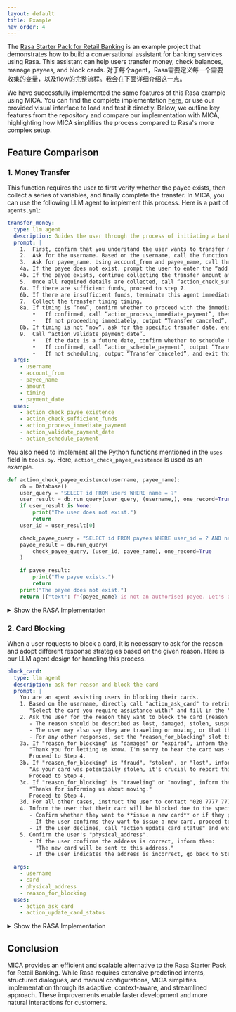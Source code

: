```yaml
---
layout: default
title: Example
nav_order: 4
---
```


The [Rasa Starter Pack for Retail Banking](https://github.com/rasa-customers/starterpack-retail-banking-en/tree/main) is an example project that demonstrates how to build a conversational assistant for banking services using Rasa. This assistant can help users transfer money, check balances, manage payees, and block cards.
对于每个agent，Rasa需要定义每一个需要收集的变量，以及flow的完整流程。我会在下面详细介绍这一点。

We have successfully implemented the same features of this Rasa example using MICA. You can find the complete implementation [here](https://github.com/Mica-labs/MICA/tree/main/examples/retail_banking), or use our provided visual interface to load and test it directly. Below, we outline key features from the repository and compare our implementation with MICA, highlighting how MICA simplifies the process compared to Rasa's more complex setup.

## Feature Comparison

### 1. **Money Transfer**
This function requires the user to first verify whether the payee exists, then collect a series of variables, and finally complete the transfer. In MICA, you can use the following LLM agent to implement this process. Here is a part of `agents.yml`:
```yaml
transfer_money:
  type: llm agent
  description: Guides the user through the process of initiating a bank transfer.
  prompt: |  
    1.	First, confirm that you understand the user wants to transfer money.
    2.	Ask for the username. Based on the username, call the function “action_ask_account_from” to display the account name and balance. Ask which account to use and fill in account_from with the corresponding number (do not show the account number to the user, just populate account_from directly).
    3.	Ask for payee_name. Using account_from and payee_name, call the function “action_check_payee_existence”.
    4a. If the payee does not exist, prompt the user to enter the “add payee” agent and exit this agent.
    4b. If the payee exists, continue collecting the transfer amount amount. If amount ≤ 0, prompt that the amount is invalid.
    5.	Once all required details are collected, call “action_check_sufficient_funds”.
    6a. If there are sufficient funds, proceed to step 7.
    6b. If there are insufficient funds, terminate this agent immediately.
    7.	Collect the transfer timing timing.
    8a. If timing is “now”, confirm whether to proceed with the immediate transfer.
    	•	If confirmed, call “action_process_immediate_payment”, then output “Transfer successful”, and exit this agent.
    	•	If not proceeding immediately, output “Transfer canceled”, and exit this agent.
    8b. If timing is not “now”, ask for the specific transfer date, ensuring it is formatted as “DD/MM/YYYY”. Proceed to step 9.
    9.	Call “action_validate_payment_date”.
    	•	If the date is a future date, confirm whether to schedule the transfer.
    	•	If confirmed, call “action_schedule_payment”, output “Transfer scheduled”, and exit this agent.
    	•	If not scheduling, output “Transfer canceled”, and exit this agent.
  args:
    - username
    - account_from
    - payee_name
    - amount
    - timing
    - payment_date
  uses:
    - action_check_payee_existence
    - action_check_sufficient_funds
    - action_process_immediate_payment
    - action_validate_payment_date
    - action_schedule_payment
```

You also need to implement all the Python functions mentioned in the `uses` field in `tools.py`. Here, `action_check_payee_existence` is used as an example.
```python
def action_check_payee_existence(username, payee_name):
    db = Database()
    user_query = "SELECT id FROM users WHERE name = ?"
    user_result = db.run_query(user_query, (username,), one_record=True)
    if user_result is None:
        print("The user does not exist.")
        return
    user_id = user_result[0]

    check_payee_query = "SELECT id FROM payees WHERE user_id = ? AND name = ?"
    payee_result = db.run_query(
        check_payee_query, (user_id, payee_name), one_record=True
    )

    if payee_result:
        print("The payee exists.")
        return
    print("The payee does not exist.")
    return [{"text": f"{payee_name} is not an authorised payee. Let's add them!"}]
```
<details>
  <summary>Show the RASA Implementation</summary>
  <pre><code>
flows:
  transfer_money:
    description: Guides the user through the process of initiating a bank transfer.
    steps:
      - action: utter_transfer_money_understand
      - collect: account_from
      - collect: payee_name
      - action: action_check_payee_existence
        next:
          - if: not slots.payee_exists
            then:
              - call: add_payee
                next: "get_transfer_amount"
          - else: "get_transfer_amount"
      - id: "get_transfer_amount"
        collect: amount
        description: The amount of money to transfer
        rejections:
          - if: slots.amount <= 0
            utter: utter_invalid_amount
      - action: action_check_sufficient_funds
        next:
          - if: slots.sufficient_funds
            then: "get_payment_timing"
          - else:
              - action: utter_insufficient_funds
                next: END
      - id: "get_payment_timing"
        collect: timing
        next:
          - if: slots.timing == "now"
            then: "confirm_immediate_transfer"
          - else: "get_payment_date"
      - id: "confirm_immediate_transfer"
        collect: confirm_immediate_payment
        ask_before_filling: true
        next:
          - if: slots.confirm_immediate_payment
            then:
              - action: action_process_immediate_payment
              - action: utter_transfer_successful
                next: END
          - else: "transfer_cancelled"
      - id: "get_payment_date"
        collect: payment_date
        description: the future payment date of the money transfer. Convert date to DD/MM/YYYY format
      - action: action_validate_payment_date
        next:
          - if: slots.future_payment_date
            then: "confirm_future_payment"
          - else:
              - action: utter_past_payment_date
              - set_slots:
                - payment_date: null
                next: "get_payment_date"
      - id: "confirm_future_payment"
        collect: confirm_future_payment
        ask_before_filling: true
        next:
          - if: slots.confirm_future_payment
            then:
              - action: action_schedule_payment
              - action: utter_payment_scheduled
                next: END
          - else: "transfer_cancelled"
      - id: "transfer_cancelled"
        action: utter_cancel_transfer

slots:
  account_from:
    type: text
  payee_name:
    type: text
  payee_exists:
    type: bool
  amount:
    type: float
  sufficient_funds:
    type: bool
  timing:
    type: categorical
    values:
      - now
      - future
  payment_date:
    type: text
  confirm_immediate_payment:
    type: bool
  confirm_future_payment:
    type: bool
  payment_processed:
    type: bool
  payment_scheduled:
    type: bool
  valid_payment_date:
    type: bool
  future_payment_date:
    type: bool

responses:
  utter_transfer_money_understand:
    - text: "Okay lets transfer money"
      metadata:
        rephrase: True
  utter_ask_payee_name:
    - text: "Which payee would you like to send money to?"
  utter_ask_amount:
    - text: "How much money would you like to transfer?"
  utter_insufficient_funds:
    - text: "I'm sorry, but you have insufficient funds for this transfer. Please enter a different amount"
  utter_ask_timing:
    - text: "When would you like this transfer to be made?"
      buttons:
        - title: Immediate
          payload: "/SetSlots(timing=now)"
        - title: Future
          payload: "/SetSlots(timing=future)"
  utter_ask_payment_date:
    - text: "On which date would you like this payment to be made?"
  utter_ask_confirm_future_payment:
    - text: "A payment of ${amount} to {payee_name} will be scheduled for {payment_date}. Is this correct?"
  utter_payment_scheduled:
    - text: "Your payment of ${amount} to {payee_name} has been successfully scheduled for {payment_date}"
  utter_ask_confirm_immediate_payment:
    - text: "An immediate payment of ${amount} to {payee_name} will be processed. Is this correct?"
  utter_transfer_successful:
    - text: "Your transfer of ${amount} to {payee_name} has been successfully processed"
  utter_cancel_transfer:
    - text: "No problem. I will cancel this transfer"
  utter_invalid_amount:
    - text: "You have to enter an amount greater than 0"
      metadata:
        rephrase: True
  utter_past_payment_date:
    - text: "A future payment date cannot be in the past!"
      metadata:
        rephrase: True

actions:
  - action_ask_account_from
  - action_check_payee_existence
  - action_check_sufficient_funds
  - action_schedule_payment
  - action_process_immediate_payment
  - action_validate_payment_date

</code></pre>
</details>

### 2. **Card Blocking**
When a user requests to block a card, it is necessary to ask for the reason and adopt different response strategies based on the given reason. Here is our LLM agent design for handling this process.
```yaml
block_card:
  type: llm agent
  description: ask for reason and block the card
  prompt: |
    You are an agent assisting users in blocking their cards.
    1. Based on the username, directly call "action_ask_card" to retrieve the user's available cards. Ask the user:  
       "Select the card you require assistance with:" and fill in the "card" field.  
    2. Ask the user for the reason they want to block the card (reason_for_blocking):  
       - The reason should be described as lost, damaged, stolen, suspected of fraud, malfunctioning, or expired.  
       - The user may also say they are traveling or moving, or that they want to temporarily freeze their card.  
       - For any other responses, set the "reason_for_blocking" slot to "unknown".  
    3a. If "reason_for_blocking" is "damaged" or "expired", inform the user:  
       "Thank you for letting us know. I'm sorry to hear the card was {reason_for_blocking}." 
       Proceed to Step 4.  
    3b. If "reason_for_blocking" is "fraud", "stolen", or "lost", inform the user:  
       "As your card was potentially stolen, it's crucial to report this incident to the authorities. Please contact your local law enforcement agency immediately."  
       Proceed to Step 4.  
    3c. If "reason_for_blocking" is "traveling" or "moving", inform the user:  
       "Thanks for informing us about moving."  
       Proceed to Step 4.  
    3d. For all other cases, instruct the user to contact "020 7777 7777" and call the function "action_update_card_status", then end the agent process.  
    4. Inform the user that their card will be blocked due to the specified reason.  
       - Confirm whether they want to **issue a new card** or if they prefer to visit the bank themselves.  
       - If the user confirms they want to issue a new card, proceed to Step 5.  
       - If the user declines, call "action_update_card_status" and end the agent process.  
    5. Confirm the user's "physical_address".  
       - If the user confirms the address is correct, inform them:  
         "The new card will be sent to this address."  
       - If the user indicates the address is incorrect, go back to Step 3d.  

  args:
    - username
    - card
    - physical_address
    - reason_for_blocking
  uses:
    - action_ask_card
    - action_update_card_status
```
<details>
  <summary>Show the RASA Implementation</summary>
  <pre><code>
flows:
  block_card:
    description: "Block or freeze a user's debit or credit card to prevent unauthorized use, stop transactions, or report it lost, stolen, damaged, or misplaced for added security"
    name: block a card
    steps:
      - action: utter_block_card_understand
      - call: select_card
      - collect: reason_for_blocking
        description: |
          The reason for freezing or blocking the card, described as lost, damaged, stolen, suspected of fraud,
          malfunctioning, or expired. The user may say they are traveling or moving, or they may say they want to
          temporarily freeze their card. For all other responses, set reason_for_blocking slot to 'unknown'.
        next:
          - if: "slots.reason_for_blocking == 'damaged' or slots.reason_for_blocking == 'expired'"
            then: "acknowledge_reason_damaged_expired"
          - if: "slots.reason_for_blocking == 'fraud' or slots.reason_for_blocking == 'stolen' or slots.reason_for_blocking == 'lost'"
            then:
              - set_slots:
                  - fraud_reported: true
                next: "acknowledge_reason_fraud_stolen_lost"
          - if: "slots.reason_for_blocking == 'traveling' or slots.reason_for_blocking == 'moving'"
            then:
              - set_slots:
                  - temp_block_card: true
                next: "acknowledge_reason_travelling_moving"
          - else: "contact_support"
      - id: acknowledge_reason_damaged_expired
        action: utter_acknowledge_reason_damaged_expired
        next: "confirm_issue_new_card"
      - id: acknowledge_reason_fraud_stolen_lost
        action: utter_acknowledge_reason_fraud_stolen_lost
        next: "card_blocked"
      - id: acknowledge_reason_travelling_moving
        action: utter_acknowledge_reason_travelling_moving
        next: "card_blocked"
      - id: "card_blocked"
        action: "utter_card_blocked"
        next: "confirm_issue_new_card"
      - id: "confirm_issue_new_card"
        collect: confirm_issue_new_card
        description: |
          Confirm if the user wants to be issued a new card. The answer should be an affirmative statement,
          such as "yes" or "correct," or a declined statement, such as "no" or "I don't want to"
        ask_before_filling: true
        next:
          - if: "slots.confirm_issue_new_card"
            then: "retrieve_user_address"
          - else: "update_card_status"
      - id: "retrieve_user_address"
        collect: address_confirmed
        description: |
          Confirm if the given address is correct. The answer should be an affirmative statement, such as "yes" or
          "correct," or a declined statement, such as "no" or "that's not right."
        next:
          - if: "slots.address_confirmed"
            then: "card_sent"
          - else: "contact_support"
      - id: "card_sent"
        action: utter_confirm_physical_address
        next: update_card_status
      - id: "contact_support"
        action: utter_contact_support
        next: update_card_status
      - id: "update_card_status"
        action: action_update_card_status
        next: END

slots:
  reason_for_blocking:
    type: categorical
    values:
      - lost
      - fraud
      - stolen
      - damaged
      - expired
      - traveling
      - moving
  address_confirmed:
    type: bool
  fraud_reported:
    type: bool
    initial_value: false
  temp_block_card:
    type: bool
    initial_value: false
  confirm_issue_new_card:
    type: bool
  address:
    type: text
  card_status:
    type: categorical
    values:
      - active
      - inactive
actions:
  - action_update_card_status

responses:
  utter_ask_reason_for_blocking:
    - text: "Please tell us the reason for blocking"
      buttons:
      - title: "I lost my card"
        payload: "/SetSlots(reason_for_blocking=lost)"
      - title: "My card is damaged"
        payload: "/SetSlots(reason_for_blocking=damaged)"
      - title: "I suspect fraud on my account"
        payload: "/SetSlots(reason_for_blocking=fraud)"
      - title: "My card has expired"
        payload: "/SetSlots(reason_for_blocking=expired)"
      - title: "I'm planning to travel soon"
        payload: "/SetSlots(reason_for_blocking=traveling)"
      - title: "I'm moving to a new address"
        payload: "/SetSlots(reason_for_blocking=moving)"
  utter_block_card_understand:
    - text: "Okay, we can block a card. Let's do it in a few steps"
      metadata:
        rephrase: True
  utter_ask_address_confirmed:
    - text: "I have found your address: {physical_address}. Should the new card be delivered there?"
      buttons:
        - title: "Yes"
          payload: "/SetSlots(address_confirmed=True)"
        - title: "No"
          payload: "/SetSlots(address_confirmed=False)"
  utter_confirm_physical_address:
    - text: "Your card will be delivered to {physical_address} within 7 business days"
  utter_card_blocked:
    - condition:
        - type: slot
          name: fraud_reported
          value: true
      text: "Since you have reported {reason_for_blocking}, we will block your card"
    - condition:
        - type: slot
          name: temp_block_card
          value: true
      text: "Since you are {reason_for_blocking}, we will temporarily block your card."
    - text: We will block your card.
  utter_ask_confirm_issue_new_card:
    - text: "Would you like to be issued a new card?"
      buttons:
        - title: "Yes, send me a new card"
          payload: "/SetSlots(confirm_issue_new_card=true)"
        - title: "No, just block my card"
          payload: "/SetSlots(confirm_issue_new_card=false)"
  utter_ask_address:
    - text: "Would you like us to deliver your new card to this address: {physical_address}?"
      buttons:
        - title: "Yes, send a new card"
          payload: "/SetSlots(address_confirmed=true)"
        - title: "No, I'll go to the bank"
          payload: "/SetSlots(address_confirmed=false)"
  utter_contact_support:
    - text: "Should you require further assistance, please contact our support team at 020 7777 7777. Thank you for being a valued customer."
    - text: "If you have any questions or concerns, please don't hesitate to reach out to our support team at 020 7777 7777. We're here to help."
    - text: "For additional support, please contact our customer service team at 020 7777 7777. Thank you for being a valued customer."
  utter_acknowledge_reason_damaged_expired:
    - text: "Thank you for letting us know. I'm sorry to hear the card was {reason_for_blocking}"
      metadata:
        rephrase: True
  utter_acknowledge_reason_fraud_stolen_lost:
    - text: "As your card was potentially stolen, it's crucial to report this incident to the authorities. Please contact your local law enforcement agency immediately."
    - text: "Given the unfortunate potential theft of your card, please report this incident to your local law enforcement agency. We'll work together to minimize the impact of this situation."
  utter_acknowledge_reason_travelling_moving:
    - text: Thanks for informing us about moving.
</code></pre>
</details>

## Conclusion

MICA provides an efficient and scalable alternative to the Rasa Starter Pack for Retail Banking. While Rasa requires extensive predefined intents, structured dialogues, and manual configurations, MICA simplifies implementation through its adaptive, context-aware, and streamlined approach. These improvements enable faster development and more natural interactions for customers.

